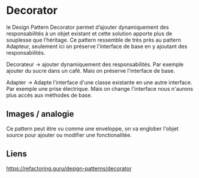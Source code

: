 # Decorator
le Design Pattern Decorator permet d’ajouter dynamiquement des responsabilit&eacute;s à un objet existant et cette solution apporte plus de souplesse que l’h&eacute;ritage.
Ce pattern ressemble de tr&egrave;s près au pattern Adapteur, seulement ici on pr&eacute;serve l'interface de base en y ajoutant des responsabilit&eacute;s.

Decorateur -> ajouter dynamiquement des responsabilit&eacute;s. Par exemple ajouter du sucre dans un caf&eacute;. Mais on pr&eacute;serve l'interface de base.

Adapter -> Adapte l'interface d'une classe existante en une autre interface. Par exemple une prise &eacute;lectrique. Mais on change l'interface nous n'aurons plus accès aux méthodes de base.

## Images / analogie

Ce pattern peut &ecirc;tre vu comme une enveloppe, on va englober l'objet source pour ajouter ou modifier une fonctionalitée.

## Liens

https://refactoring.guru/design-patterns/decorator
